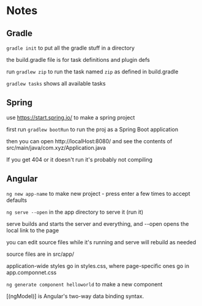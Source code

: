 # Notes

## Gradle

`gradle init` to put all the gradle stuff in a directory

the build.gradle file is for task definitions and plugin defs

run `gradlew zip` to run the task named `zip` as defined in build.gradle

`gradlew tasks` shows all available tasks

## Spring

use https://start.spring.io/ to make a spring project

first run `gradlew bootRun` to run the proj as a Spring Boot application

then you can open http://localHost:8080/ and see the contents of src/main/java/com.xyz/Application.java 

If you get 404 or it doesn't run it's probably not compiling

## Angular

`ng new app-name` to make new project - press enter a few times to accept defaults

`ng serve --open` in the app directory to serve it (run it)

serve builds and starts the server and everything, and --open opens the local link to the page

you can edit source files while it's running and serve will rebuild as needed

source files are in src/app/

application-wide styles go in styles.css, where page-specific ones go in app.componnet.css

`ng generate component helloworld` to make a new component

[(ngModel)] is Angular's two-way data binding syntax.



















